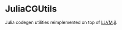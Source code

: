 # JuliaCGUtils

Julia codegen utilities reimplemented on top of [LLVM.jl](https://github.com/maleadt/LLVM.jl).